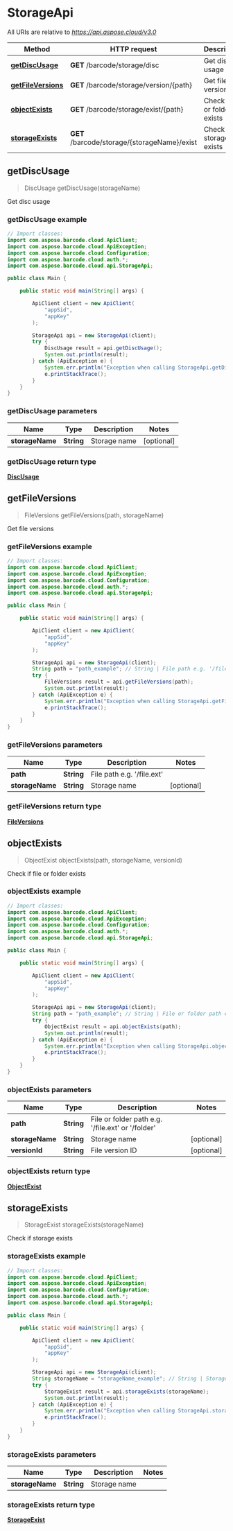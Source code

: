 # StorageApi

All URIs are relative to *<https://api.aspose.cloud/v3.0>*

Method | HTTP request | Description
------ | ------------ | -----------
[**getDiscUsage**](StorageApi.md#getDiscUsage) | **GET** /barcode/storage/disc | Get disc usage
[**getFileVersions**](StorageApi.md#getFileVersions) | **GET** /barcode/storage/version/{path} | Get file versions
[**objectExists**](StorageApi.md#objectExists) | **GET** /barcode/storage/exist/{path} | Check if file or folder exists
[**storageExists**](StorageApi.md#storageExists) | **GET** /barcode/storage/{storageName}/exist | Check if storage exists

## getDiscUsage

> DiscUsage getDiscUsage(storageName)

Get disc usage

### getDiscUsage example

```java
// Import classes:
import com.aspose.barcode.cloud.ApiClient;
import com.aspose.barcode.cloud.ApiException;
import com.aspose.barcode.cloud.Configuration;
import com.aspose.barcode.cloud.auth.*;
import com.aspose.barcode.cloud.api.StorageApi;

public class Main {

    public static void main(String[] args) {

        ApiClient client = new ApiClient(
            "appSid",
            "appKey"
        );

        StorageApi api = new StorageApi(client);
        try {
            DiscUsage result = api.getDiscUsage();
            System.out.println(result);
        } catch (ApiException e) {
            System.err.println("Exception when calling StorageApi.getDiscUsage");
            e.printStackTrace();
        }
    }
}
```

### getDiscUsage parameters

Name | Type | Description  | Notes
---- | ---- | ------------ | -----
 **storageName** | **String**| Storage name | [optional]

### getDiscUsage return type

[**DiscUsage**](DiscUsage.md)

## getFileVersions

> FileVersions getFileVersions(path, storageName)

Get file versions

### getFileVersions example

```java
// Import classes:
import com.aspose.barcode.cloud.ApiClient;
import com.aspose.barcode.cloud.ApiException;
import com.aspose.barcode.cloud.Configuration;
import com.aspose.barcode.cloud.auth.*;
import com.aspose.barcode.cloud.api.StorageApi;

public class Main {

    public static void main(String[] args) {

        ApiClient client = new ApiClient(
            "appSid",
            "appKey"
        );

        StorageApi api = new StorageApi(client);
        String path = "path_example"; // String | File path e.g. '/file.ext'
        try {
            FileVersions result = api.getFileVersions(path);
            System.out.println(result);
        } catch (ApiException e) {
            System.err.println("Exception when calling StorageApi.getFileVersions");
            e.printStackTrace();
        }
    }
}
```

### getFileVersions parameters

Name | Type | Description  | Notes
---- | ---- | ------------ | -----
 **path** | **String**| File path e.g. &#39;/file.ext&#39; |
 **storageName** | **String**| Storage name | [optional]

### getFileVersions return type

[**FileVersions**](FileVersions.md)

## objectExists

> ObjectExist objectExists(path, storageName, versionId)

Check if file or folder exists

### objectExists example

```java
// Import classes:
import com.aspose.barcode.cloud.ApiClient;
import com.aspose.barcode.cloud.ApiException;
import com.aspose.barcode.cloud.Configuration;
import com.aspose.barcode.cloud.auth.*;
import com.aspose.barcode.cloud.api.StorageApi;

public class Main {

    public static void main(String[] args) {

        ApiClient client = new ApiClient(
            "appSid",
            "appKey"
        );

        StorageApi api = new StorageApi(client);
        String path = "path_example"; // String | File or folder path e.g. '/file.ext' or '/folder'
        try {
            ObjectExist result = api.objectExists(path);
            System.out.println(result);
        } catch (ApiException e) {
            System.err.println("Exception when calling StorageApi.objectExists");
            e.printStackTrace();
        }
    }
}
```

### objectExists parameters

Name | Type | Description  | Notes
---- | ---- | ------------ | -----
 **path** | **String**| File or folder path e.g. &#39;/file.ext&#39; or &#39;/folder&#39; |
 **storageName** | **String**| Storage name | [optional]
 **versionId** | **String**| File version ID | [optional]

### objectExists return type

[**ObjectExist**](ObjectExist.md)

## storageExists

> StorageExist storageExists(storageName)

Check if storage exists

### storageExists example

```java
// Import classes:
import com.aspose.barcode.cloud.ApiClient;
import com.aspose.barcode.cloud.ApiException;
import com.aspose.barcode.cloud.Configuration;
import com.aspose.barcode.cloud.auth.*;
import com.aspose.barcode.cloud.api.StorageApi;

public class Main {

    public static void main(String[] args) {

        ApiClient client = new ApiClient(
            "appSid",
            "appKey"
        );

        StorageApi api = new StorageApi(client);
        String storageName = "storageName_example"; // String | Storage name
        try {
            StorageExist result = api.storageExists(storageName);
            System.out.println(result);
        } catch (ApiException e) {
            System.err.println("Exception when calling StorageApi.storageExists");
            e.printStackTrace();
        }
    }
}
```

### storageExists parameters

Name | Type | Description  | Notes
---- | ---- | ------------ | -----
 **storageName** | **String**| Storage name |

### storageExists return type

[**StorageExist**](StorageExist.md)

